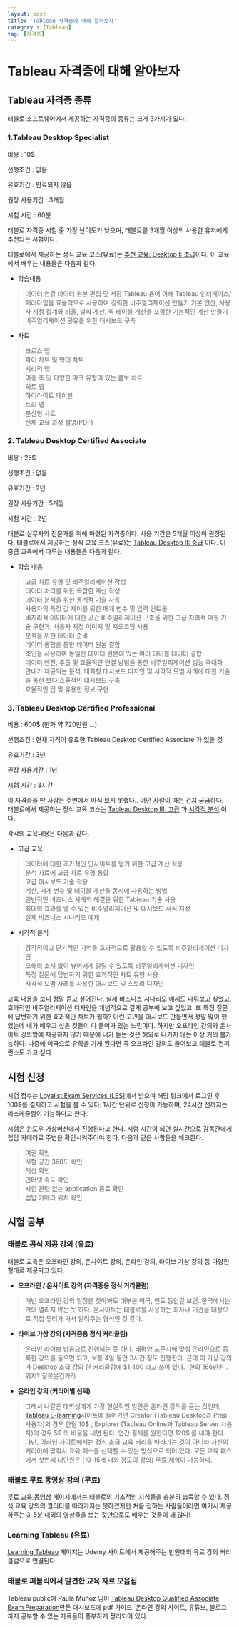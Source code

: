 ```yaml
---
layout: post
title: 'Tableau 자격증에 대해 알아보자'
category : [Tableau]
tag: [자격증]
---
```

 
# Tableau 자격증에 대해 알아보자 

## Tableau 자격증 종류 

태블로 소프트웨어에서 제공하는 자격증의 종류는 크게 3가지가 있다. 


### 1.Tableau Desktop Specialist 

비용 : 10$ 

선행조건 : 없음 

유효기간 : 만료되지 않음  

권장 사용기간 : 3개월     

시험 시간 : 60분 

태블로 자격증 시험 중 가장 난이도가 낮으며, 태블로를 3개월 이상의 사용한 유저에게 추천되는 시험이다.

태블로에서 제공하는 정식 교육 코스(유료)는 [추천 교육: Desktop I: 초급](https://www.tableau.com/ko-kr/learn/classroom/desktop-one)이다.  이 교육에서 배우는 내용들은 다음과 같다. 

* 학습내용   
   
>데이터 연결 
>데이터 원본 편집 및 저장 
>Tableau 용어 이해 
>Tableau 인터페이스/패러다임을 효율적으로 사용하여 강력한 비주얼리제이션 만들기 
>기본 연산, 사용자 지정 집계와 비율, 날짜 계산, 퀵 테이블 계산을 포함한 기본적인 계산 만들기 
>비주얼리제이션 공유를 위한 대시보드 구축 

* 차트   
   
>크로스 탭   
>파이 차트 및 막대 차트   
>지리적 맵   
>이중 축 및 다양한 마크 유형이 있는 콤보 차트   
>히트 맵   
>하이라이트 테이블   
>트리 맵   
>분산형 차트   
>전체 교육 과정 설명(PDF)   

### 2. Tableau Desktop Certified Associate 

비용 : 25$     

선행조건 : 없음   

유효기간 : 2년

권장 사용기간 : 5개월   

시험 시간 : 2년    

태블로 실무자와 전문가를 위해 마련된 자격증이다. 사용 기간은 5개월 이상이 권장된다. 
태블로에서 제공하는 정식 교육 코스(유료)는 [Tableau Desktop II: 중급](https://www.tableau.com/ko-kr/learn/classroom/desktop-two) 이다. 
이 중급 교육에서 다루는 내용들은 다음과 같다.    
   
* 학습 내용   
    
>고급 차트 유형 및 비주얼리제이션 작성   
>데이터 처리를 위한 복잡한 계산 작성   
>데이터 분석을 위한 통계적 기술 사용   
>사용자의 특정 값 제어를 위한 매개 변수 및 입력 컨트롤   
>비지리적 데이터에 대한 공간 비주얼리제이션 구축을 위한 고급 지리적 매핑 기술 구현과, 사용자 지정 이미지 및 지오코딩 사용   
>분석을 위한 데이터 준비   
>데이터 통합을 통한 데이터 원본 결합   
>조인을 사용하여 동일한 데이터 원본에 있는 여러 테이블 데이터 결합   
>데이터 엔진, 추출 및 효율적인 연결 방법을 통한 비주얼리제이션 성능 극대화   
>안내가 제공되는 분석, 대화형 대시보드 디자인 및 시각적 모범 사례에 대한 기술을 통한 보다 효율적인 대시보드 구축   
>효율적인 팁 및 유용한 정보 구현   

### 3. Tableau Desktop Certified Professional

비용 : 600$ (한화 약 720만원 ...)     

선행조건 : 현재 자격이 유효한  Tableau Desktop Certified Associate 가 있을 것       

유효기간 : 3년      

권장 사용기간 : 1년        

시험 시간 : 3시간   

이 자격증을 딴 사람은 주변에서 아직 보지 못했다.. 어떤 사람이 따는 건지 궁금하다.   
태블로에서 제공하는 정식 교육 코스는 [Tableau Desktop III: 고급](https://www.tableau.com/ko-kr/learn/classroom/desktop-three) 과 [시각적 분석](https://www.tableau.com/ko-kr/learn/classroom/visual-analytics) 이다.    

각각의 교육내용은 다음과 같다.    
   
* 고급 교육 
   
>데이터에 대한 추가적인 인사이트를 얻기 위한 고급 계산 적용   
>분석 자료에 고급 차트 유형 통합   
>고급 대시보드 기술 적용   
>계산, 매개 변수 및 테이블 계산을 동시에 사용하는 방법   
>일반적인 비즈니스 사례의 해결을 위한 Tableau 기술 사용   
>최대의 효과를 낼 수 있는 비주얼리제이션 및 대시보드 서식 지정   
>실제 비즈니스 시나리오 예제   

   
* 시각적 분석    
   
>감각적이고 단기적인 기억을 효과적으로 활용할 수 있도록 비주얼리제이션 디자인   
>오해의 소지 없이 뷰어에게 알릴 수 있도록 비주얼리제이션 디자인   
>특정 질문에 답변하기 위한 효과적인 차트 유형 사용   
>시각적 모범 사례를 사용한 대시보드 및 스토리 디자인   
   
교육 내용을 보니 정말 듣고 싶어진다. 실제 비즈니스 시나리오 예제도 다뤄보고 싶었고, 효과적인 비주얼리제이션 디자인을 개념적으로 깊게 공부해 보고 싶었고. 또 특정 질문에 답변하기 위한 효과적인 차트가 뭘까? 이런 고민을 대시보드 만들면서 정말 많이 했었는데 내가 배우고 싶은 것들이 다 들어가 있는 느낌이다. 하지만 오프라인 강의와 온사이트 강의밖에 제공하지 않기 때문에 내가 듣는 것은 해외로 나가지 않는 이상 거의 불가능하다.
나중에 미국으로 유학을 가게 된다면 꼭 오프라인 강의도 들어보고 태블로 컨퍼런스도 가고 싶다. 
   
## 시험 신청   
시험 접수는 [Loyalist Exam Services (LES)](https://tableau.lcsexams.com/)에서 받으며 해당 링크에서 로그인 후 100$를 결제하고 시험을 볼 수 있다. 1시간 단위로 신청이 가능하며, 24시간 전까지는 리스케줄링이 가능하다고 한다.   

시험은 윈도우 가상머신에서 진행된다고 한다. 시험 시간이 되면 실시간으로 감독관에게 랩탑 카메라로 주변을 확인시켜주어야 한다. 다음과 같은 사항들을 체크한다.   
   
>여권 확인   
>시험 공간 360도 확인   
>책상 확인   
>인터넷 속도 확인   
>시험 관련 없는 application 종료 확인     
>랩탑 카메라 위치 확인   


## 시험 공부   

### 태블로 공식 제공 강의 (유료)   

태블로 교육은 오프라인 강의, 온사이트 강의, 온라인 강의, 라이브 가상 강의 등 다양한 형태로 제공되고 있다.   

* **오프라인 / 온사이트 강의 (자격증용 정식 커리큘럼)**

>매번 오프라인 강의 일정을 찾아봐도 대부분 미국, 인도 등인걸 보면..한국에서는 거의 열리지 않는 듯 하다.
>온사이트는 태블로를 사용하는 회사나 기관을 대상으로 직접 튜터가 가서 알려주는 형식인 것 같다.   


* **라이브 가상 강의 (자격증용 정식 커리큘럼)** 

>온라인 라이브 방송으로 진행되는 듯 하다. 태평양 표준시에 맞춰 온라인으로 등록한 강의를 들으면 되고, 보통 4일 동안 3시간 정도 진행한다. 
>근데 이 가상 강의가 Desktop 초급 강의 한 커리큘럼에 $1,400 라고 쓰여 있다. (한화 166만원..뭐지? 잘못본건가?)   

* **온라인 강의 (커리어별 선택)** 

>그래서 나같은 대학생에게 가장 현실적인 방안은 온라인 강의를 듣는 것인데, [Tableau E-learning](https://elearning-samples.tableau.com/)사이트에 들어가면 Creator (Tableau Desktop과 Prep 사용자)의 경우 한달 10$ , Explorer (Tableau Online과 Tableau Server 사용자)의 경우 5$ 의 비용을 내면 된다. 연간 결제를 원한다면 120$ 를 내야 한다.    
>다만, 이러닝 사이트에서는 정식 초급 교육 커리를 따라가는 것이 아니라 자신의 커리어에 맞춰서 교육 패스를 선택할 수 있는 방식으로 되어 있다. 
모든 교육 패스에서 첫번째 대단원은 (10-15개 내외 정도의 강의) 무료 체험이 가능하다.   


### 태블로 무료 동영상 강의 (무료)   

[무료 교육 동영상](https://www.tableau.com/ko-kr/learn/training/20201) 페이지에서는 태블로의 기초적인 지식들을 충분히 습득할 수 있다.
정식 교육 강의의 퀄리티를 따라가지는 못하겠지만 처음 접하는 사람들이라면 여기서 제공하주는 3-5분 내외의 영상들을 보는 것만으로도 배우는 것들이 꽤 많다!   


### Learning Tableau (유료)

[Learning Tableau](https://learningtableau.com/#courses) 페이지는 Udemy 사이트에서 제공해주는 만원대의 유료 강의 커리큘럼으로 연결된다.   


### 태블로 퍼블릭에서 발견한 교육 자료 모읍집 

Tableau public에 Paula Muñoz 님이 [Tableau Desktop Qualified Associate Exam Preparation](https://public.tableau.com/profile/paula.munoz#!/vizhome/DQA_Preparation/Tableau_DQA_Certification_Study_Resources)만든 대시보드에 pdf 가이드, 온라인 강의 사이트, 유튜브, 블로그 까지 공부할 수 있는 자료들이 풍부하게 정리되어 있다.   
